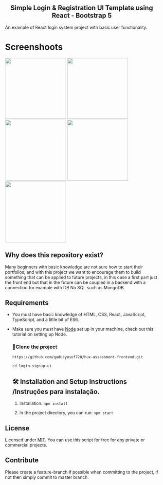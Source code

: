 
<h2 align="center">Simple Login & Registration UI Template using React - Bootstrap 5</h2>
An example of React login system project with basic user functionality.


# Screenshoots

<img src="./signin.png" width="200">  <img src="./signup.png" width="200"> <img src="./Homepage.png" width="200">
<img src="./addcontact.png" width="200"> <img src="./contactlist.png" width="200">


## Why does this repository exist?
Many beginners with basic knowledge are not sure how to start their portfolios; and with this project we want to encourage them to build something that can be applied to future projects, in this case a first part just the front end but that in the future can be coupled in a backend with a connection for example with DB No SQL such as MongoDB


## Requirements
- You must have basic knowledge of HTML, CSS, React, JavaScript, TypeScript, and a little bit of ES6. 
- Make sure you must have [Node](https://nodejs.org/pt-br) set up in your machine, check out this tutorial on setting up Node.

  

   ### 🚀Clone the project
  ```bash
  https://github.com/qudusyusuf720/hux-assessment-frontend.git
   ```
   ```bash
  cd login-signup-ui
   ```
  


  ## 🛠 Installation and Setup Instructions /Instruções para instalação.
  
  1. Installation: `npm install`

  2. In the project directory, you can run: `npm start`
     

 ## License

Licensed under [MIT](http://www.opensource.org/licenses/mit-license.php). You can use this script for free for any
private or commercial projects.

## Contribute

Please create a feature-branch if possible when committing to the project, if not then simply commit to master branch.
